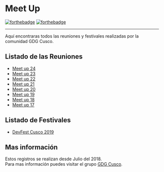 # Meet Up
[![forthebadge](https://forthebadge.com/images/badges/built-by-developers.svg)](https://forthebadge.com) [![forthebadge](https://forthebadge.com/images/badges/makes-people-smile.svg)](https://forthebadge.com) 
______
Aquí encontraras todos las reuniones y festivales realizadas por la comunidad GDG Cusco.

## Listado de las Reuniones
 - [Meet up 24](https://github.com/GDG-Cusco/MeetUp/tree/master/Meetup-24)
 - [Meet up 23](https://github.com/GDG-Cusco/MeetUp/tree/master/Meetup-23)
 - [Meet up 22](https://github.com/GDG-Cusco/MeetUp/tree/master/Meetup-22)
 - [Meet up 21](https://github.com/GDG-Cusco/MeetUp/tree/master/Meetup-21)
 - [Meet up 20](https://github.com/GDG-Cusco/MeetUp/tree/master/Meetup-20)
 - [Meet up 19](https://github.com/GDG-Cusco/MeetUp/tree/master/Meetup-19)
 - [Meet up 18](https://github.com/GDG-Cusco/Meettup/tree/master/Meetup-18)
 - [Meet up 17](https://github.com/GDG-Cusco/Meettup/tree/master/Meetup-17)

## Listado de Festivales
 - [DevFest Cusco 2019](https://github.com/FahedHermoza/MeetUp/tree/master/Devfest-cusco-2019)
 
## Mas información
Estos registros se realizan desde Julio del 2018. </br>
Para mas información puedes visitar el grupo [GDG Cusco](https://www.facebook.com/gdgcusco).
